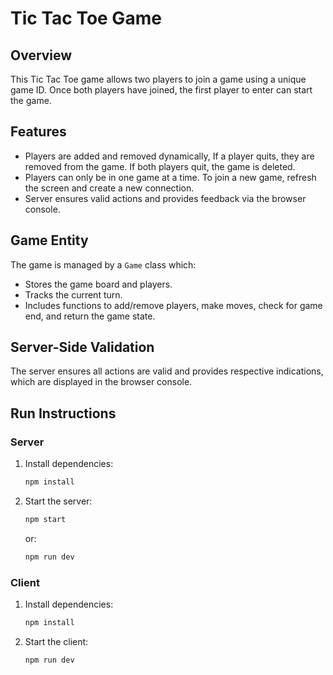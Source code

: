 # Tic Tac Toe Game

## Overview
This Tic Tac Toe game allows two players to join a game using a unique game ID. Once both players have joined, the first player to enter can start the game.

## Features
- Players are added and removed dynamically, If a player quits, they are removed from the game. If both players quit, the game is deleted.
- Players can only be in one game at a time. To join a new game, refresh the screen and create a new connection.
- Server ensures valid actions and provides feedback via the browser console.

## Game Entity
The game is managed by a `Game` class which:
- Stores the game board and players.
- Tracks the current turn.
- Includes functions to add/remove players, make moves, check for game end, and return the game state.

## Server-Side Validation
The server ensures all actions are valid and provides respective indications, which are displayed in the browser console.

## Run Instructions

### Server
1. Install dependencies:
    ```sh
    npm install
    ```
2. Start the server:
    ```sh
    npm start
    ```
   or:
    ```sh
    npm run dev
    ```

### Client
1. Install dependencies:
    ```sh
    npm install
    ```
2. Start the client:
    ```sh
    npm run dev
    ```
